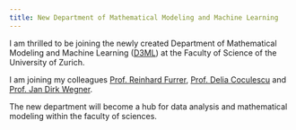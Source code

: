 ```yaml
---
title: New Department of Mathematical Modeling and Machine Learning
---
```


I am thrilled to be joining the newly created Department of Mathematical Modeling and Machine Learning ([D3ML](https://dm3l.uzh.ch/)) at the Faculty of Science of the University of Zurich.

I am joining my colleagues [Prof. Reinhard Furrer](https://user.math.uzh.ch/furrer/), [Prof. Delia Coculescu](https://www.math.uzh.ch/people?key1=2320) and [Prof. Jan Dirk Wegner](https://www.ics.uzh.ch/en/research/research-groups/Jan-Dirk-Wegner.html).

The new department will become a hub for data analysis and mathematical modeling within the faculty of sciences.
